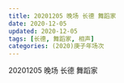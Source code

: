```yaml
---
title: 20201205 晚场 长德 舞蹈家 
date: 2020-12-05
updated: 2020-12-05
tags: [长德, 舞蹈家, 相声] 
categories: (2020)庚子年场次
---
```

20201205 晚场 长德 舞蹈家 



